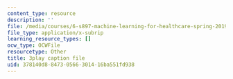 ```yaml
---
content_type: resource
description: ''
file: /media/courses/6-s897-machine-learning-for-healthcare-spring-2019/378140d884730566301416ba551fd938_0UFwGJe6ubg.srt
file_type: application/x-subrip
learning_resource_types: []
ocw_type: OCWFile
resourcetype: Other
title: 3play caption file
uid: 378140d8-8473-0566-3014-16ba551fd938
---
```

